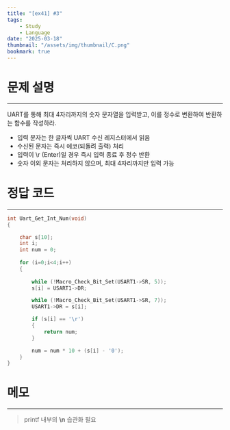 ```yaml
---
title: "[ex41] #3"
tags:
    - Study
    - Language
date: "2025-03-18"
thumbnail: "/assets/img/thumbnail/C.png"
bookmark: true
---
```

# 문제 설명
---
UART를 통해 최대 4자리까지의 숫자 문자열을 입력받고, 이를 정수로 변환하여 반환하는 함수를 작성하라.

- 입력 문자는 한 글자씩 UART 수신 레지스터에서 읽음  
- 수신된 문자는 즉시 에코(되돌려 출력) 처리  
- 입력이 \r (Enter)일 경우 즉시 입력 종료 후 정수 반환
- 숫자 이외 문자는 처리하지 않으며, 최대 4자리까지만 입력 가능

# 정답 코드
---

```c
int Uart_Get_Int_Num(void)
{

    char s[10];
    int i;
	int num = 0;
	
    for (i=0;i<4;i++)
    {
        
        while (!Macro_Check_Bit_Set(USART1->SR, 5));
        s[i] = USART1->DR;

        while (!Macro_Check_Bit_Set(USART1->SR, 7));
        USART1->DR = s[i];

        if (s[i] == '\r')
        {
            return num;
        }

		num = num * 10 + (s[i] - '0');
	}
}
```

# 메모
---
> printf 내부의 **\n** 습관화 필요